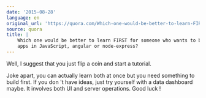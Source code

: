 ```yaml
---
date: '2015-08-28'
language: en
original_url: 'https://quora.com/Which-one-would-be-better-to-learn-FIRST-for-someone-who-wants-to-build-apps-in-JavaScript-angular-or-node-express/answer/Clément-Renaud'
source: quora
title: |
    Which one would be better to learn FIRST for someone who wants to build
    apps in JavaScript, angular or node-express?
---
```


Well, I suggest that you just flip a coin and start a tutorial.  
 
Joke apart, you can actually learn both at once but you need something
to build first. If you don 't have ideas, just try yourself with a data
dashboard maybe. It involves both UI and server operations. 
Good luck !
